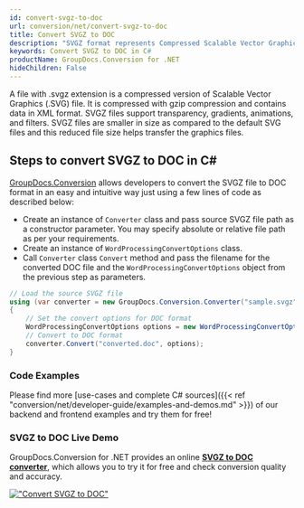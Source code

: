 ```yaml
---
id: convert-svgz-to-doc
url: conversion/net/convert-svgz-to-doc
title: Convert SVGZ to DOC
description: "SVGZ format represents Compressed Scalable Vector Graphics File with .svgz extension. Learn how to convert SVGZ to DOC file programmatically in C# language using GroupDocs.Conversion for .NET library."
keywords: Convert SVGZ to DOC in C#
productName: GroupDocs.Conversion for .NET
hideChildren: False
---
```


A file with .svgz extension is a compressed version of Scalable Vector Graphics (.SVG) file. It is compressed with gzip compression and contains data in XML format. SVGZ files support transparency, gradients, animations, and filters. SVGZ files are smaller in size as compared to the default SVG files and this reduced file size helps transfer the graphics files.

## Steps to convert SVGZ to DOC in C#

[GroupDocs.Conversion](https://products.groupdocs.com/conversion/net) allows developers to convert the SVGZ file to DOC format in an easy and intuitive way just using a few lines of code as described below:

* Create an instance of `Converter` class and pass source SVGZ file path as a constructor parameter. You may specify absolute or relative file path as per your requirements. 
* Create an instance of `WordProcessingConvertOptions` class.
* Call `Converter` class `Convert` method and pass the filename for the converted DOC file and the `WordProcessingConvertOptions` object from the previous step as parameters.

```csharp
// Load the source SVGZ file
using (var converter = new GroupDocs.Conversion.Converter("sample.svgz"))
{
    // Set the convert options for DOC format
    WordProcessingConvertOptions options = new WordProcessingConvertOptions();
    // Convert to DOC format
    converter.Convert("converted.doc", options);
}
```

### Code Examples

Please find more [use-cases and complete C# sources]({{< ref "conversion/net/developer-guide/examples-and-demos.md" >}}) of our backend and frontend examples and try them for free!

### SVGZ to DOC Live Demo

GroupDocs.Conversion for .NET provides an online [**SVGZ to DOC converter**](https://products.groupdocs.app/conversion/svgz-to-doc), which allows you to try it for free and check conversion quality and accuracy.

[!["Convert SVGZ to DOC"](conversion/net/images/convert-svgz-to-doc.png)](https://products.groupdocs.app/conversion/svgz-to-doc)